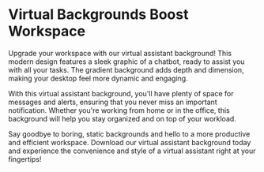 <!--font:Montserrat-->

# Virtual Backgrounds Boost Workspace

Upgrade your workspace with our virtual assistant background! This modern design features a sleek graphic of a chatbot, ready to assist you with all your tasks. The gradient background adds depth and dimension, making your desktop feel more dynamic and engaging.

With this virtual assistant background, you'll have plenty of space for messages and alerts, ensuring that you never miss an important notification. Whether you're working from home or in the office, this background will help you stay organized and on top of your workload.

Say goodbye to boring, static backgrounds and hello to a more productive and efficient workspace. Download our virtual assistant background today and experience the convenience and style of a virtual assistant right at your fingertips!

<!--

Write me markdown content of website with wallpaper:

"A wallpaper with a simple graphic of a virtual assistant or chatbot, with space for messages and alerts, set against a gradient background."

The header of the page should not be copy of the text but rather a real content of the website which is using this wallpaper.


---


# Virtual Assistant Wallpaper

Enhance your digital workspace with our virtual assistant wallpaper! Featuring a minimalist graphic of a chatbot, this wallpaper provides ample space for messages and alerts. The design is set against a gradient background that adds depth and dimension to your desktop.

Whether you're a tech enthusiast or simply looking to spruce up your computer screen, our virtual assistant wallpaper is the perfect addition to any workspace. Download it now and experience the convenience and style of a virtual assistant right at your fingertips!


---


Heading should not include word "wallpaper". The website should not be about the wallpaper itself, wallpaper is just a related background, rewrite whole content.


---


# Elevate Your Digital Workspace with a Virtual Assistant

Transform your digital workspace with our virtual assistant background! This sleek and modern design features a simple graphic of a chatbot, ready to assist you with all your needs. The gradient background adds depth and dimension, making your desktop feel more dynamic and engaging.

With this virtual assistant background, you'll have plenty of space for messages and alerts, ensuring that you never miss an important notification. Whether you're working from home or in the office, this background will help you stay organized and on top of your tasks.

So why settle for a boring, static background when you can have a virtual assistant at your fingertips? Download our virtual assistant background today and take your digital workspace to the next level!


---


Heading is too long, rewrite whole content.


---


# Enhance Your Digital Workspace with a Virtual Assistant Background

Upgrade your digital workspace with our virtual assistant background! This modern and minimalist design features a sleek graphic of a chatbot, ready to help you with all your tasks. The gradient background adds depth and dimension, making your desktop feel more dynamic and engaging.

With this virtual assistant background, you'll have ample space for messages and alerts, ensuring that you never miss an important notification. Whether you're working remotely or in the office, this background will help you stay organized and on top of your workload.

Say goodbye to boring, static backgrounds and hello to a more productive and efficient workspace. Download our virtual assistant background today and experience the convenience and style of a virtual assistant right at your fingertips!


---


Heading is too long, rewrite whole content.


---


# Elevate Your Workspace with a Virtual Assistant Background

Upgrade your workspace with our virtual assistant background! This modern design features a sleek graphic of a chatbot, ready to assist you with all your tasks. The gradient background adds depth and dimension, making your desktop feel more dynamic and engaging.

With this virtual assistant background, you'll have plenty of space for messages and alerts, ensuring that you never miss an important notification. Whether you're working from home or in the office, this background will help you stay organized and on top of your workload.

Say goodbye to boring, static backgrounds and hello to a more productive and efficient workspace. Download our virtual assistant background today and experience the convenience and style of a virtual assistant right at your fingertips!


---


Write me a Google font which is best fitting for the website.

Pick from the list:
- Playfair Display
- Open Sans
- Futura
- Barlow Condensed
- Exo 2
- Raleway
- Poppins
- IBM Plex Sans
- Lobster
- Alegreya
- Roboto
- Orbitron
- Montserrat
- Lato
- Inter
- Great Vibes
- Dancing Script


Write just the font name nothing else.


---


Montserrat

-->
